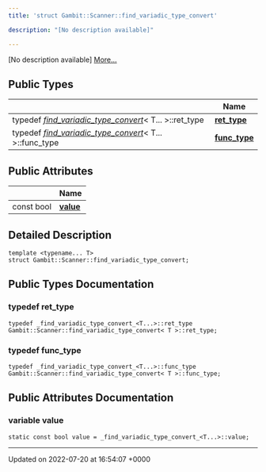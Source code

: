 ```yaml
---
title: 'struct Gambit::Scanner::find_variadic_type_convert'

description: "[No description available]"

---
```









[No description available] [More...](#detailed-description)

## Public Types

|                | Name           |
| -------------- | -------------- |
| typedef [_find_variadic_type_convert_](/documentation/code/classes/structgambit_1_1scanner_1_1__find__variadic__type__convert__/)< T... >::ret_type | **[ret_type](/documentation/code/classes/structgambit_1_1scanner_1_1find__variadic__type__convert/#typedef-ret-type)**  |
| typedef [_find_variadic_type_convert_](/documentation/code/classes/structgambit_1_1scanner_1_1__find__variadic__type__convert__/)< T... >::func_type | **[func_type](/documentation/code/classes/structgambit_1_1scanner_1_1find__variadic__type__convert/#typedef-func-type)**  |

## Public Attributes

|                | Name           |
| -------------- | -------------- |
| const bool | **[value](/documentation/code/classes/structgambit_1_1scanner_1_1find__variadic__type__convert/#variable-value)**  |

## Detailed Description

```
template <typename... T>
struct Gambit::Scanner::find_variadic_type_convert;
```

## Public Types Documentation

### typedef ret_type

```
typedef _find_variadic_type_convert_<T...>::ret_type Gambit::Scanner::find_variadic_type_convert< T >::ret_type;
```


### typedef func_type

```
typedef _find_variadic_type_convert_<T...>::func_type Gambit::Scanner::find_variadic_type_convert< T >::func_type;
```


## Public Attributes Documentation

### variable value

```
static const bool value = _find_variadic_type_convert_<T...>::value;
```


-------------------------------

Updated on 2022-07-20 at 16:54:07 +0000